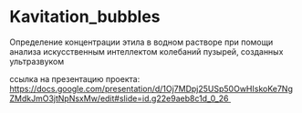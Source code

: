 # Kavitation_bubbles
Определение концентрации этила в водном растворе при помощи анализа искусственным интеллектом колебаний пузырей, созданных ультразвуком

ссылка на презентацию проекта: https://docs.google.com/presentation/d/1Oj7MDpj25USp50OwHIskoKe7NgZMdkJmO3jtNpNsxMw/edit#slide=id.g22e9aeb8c1d_0_26 
